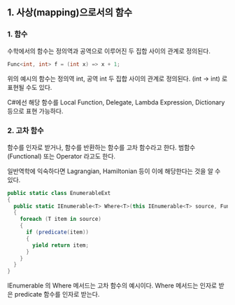 ﻿## 1. 사상(mapping)으로서의 함수
### 1. 함수
수학에서의 함수는 정의역과 공역으로 이루어진 두 집합 사이의 관계로 정의된다.

```csharp
Func<int, int> f = (int x) => x + 1;
```
위의 예시의 함수는 정의역 int, 공역 int 두 집합 사이의 관계로 정의된다.
(int -> int) 로 표현될 수도 있다.

C#에선 해당 함수를 Local Function, Delegate, Lambda Expression, Dictionary 등으로 표현 가능하다.

### 2. 고차 함수
함수를 인자로 받거나, 함수를 반환하는 함수를 고차 함수라고 한다.
범함수(Functional) 또는 Operator 라고도 한다.

일반역학에 익숙하다면 Lagrangian, Hamiltonian 등이 이에 해당한다는 것을 알 수 있다.

```csharp
public static class EnumerableExt
{
  public static IEnumerable<T> Where<T>(this IEnumerable<T> source, Func<T, bool> predicate)
  {
    foreach (T item in source)
    {
      if (predicate(item))
      {
        yield return item;
      }
    }
  }
}
```
IEnumerable 의 Where 메서드는 고차 함수의 예시이다.
Where 메서드는 인자로 받은 predicate 함수를 인자로 받는다.
